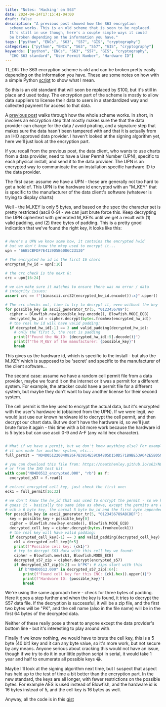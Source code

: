 ```yaml
---
title: "Notes: 'Hacking' on S63"
date: 2024-04-24T17:15:41-04:00
draft: false
description: "A previous post showed how the S63 encryption
  scheme works. This is an old scheme that is soon to be replaced.
  It's still in use though, here's a couple simple ways it could
  be broken depending on the information you have."
tags: ["python", "ENCs", "S63", "S57", "GIS", "cryptography"]
categories: ["python", "ENCs", "S63", "S57", "GIS", "cryptography"]
keywords: ["python", "ENCs", "S63", "S57", "GIS", "cryptography",
  "IHO S63 standard", "User Permit Number", "Hardware ID"]
---
```


TL;DR: The S63 encryption scheme is old and can be broken pretty easily
depending on the information you have. These are some notes on how with a
simple Python [script](https://gist.github.com/heathhenley/2f9ad47cf8b818f3ddb592569a013c87) to show what I mean.

So this is an old standard that will soon be replaced by S100, but
it's still in place and used today. The encryption part of the
scheme is mostly to allow data suppliers to license their data to
users in a standardized way and collected payment for access to that
data.

A [previous post](/posts/how-does-s63-enc-format-work/) walks through how the
whole scheme works. In short, in involves an encryption step that mostly makes
sure the that the data provider can charge for the data / avoid pirating, and a
signature step that makes sure the data hasn't been tampered with and that it is
actually from an IHO approved data provider. I haven't looked at the signing
algorithm yet, here we'll just look at the encryption part.

If you recall from the previous post, the data client, who wants to use charts
from a data provider, need to have a User Permit Number (UPN), specific to each
physical install, and send it to the data provider. The UPN is an encrypted way
to communicate the an installation specific hardware ID to the data provider.

The first case: assume we have a UPN - these are generally not too hard to get a
hold of. This UPN is the hardware id encrypted with an "M_KEY" that is specific
to the manufacturer of the data client's software (whatever is trying to
display charts)

Well - the M_KEY is only 5 bytes, and based on the spec the character set is
pretty restricted (ascii 0-9) - we can just brute force this. Keep decrypting
the UPN ciphertext with generated M_KEYs until we get a result with (1) valid
padding, and (2) three bytes of padding. This is a pretty good indication that
we've found the right key, it looks like this:

```python

# Here's a UPN we know some how, it contains the encrypted hwid
# but we don't know the mkey used to encrypt it...
upn = "66B5CBFDF7E4139D5B6086C23130"

# The encrypted hw id is the first 16 chars
encrypted_hw_id = upn[:16]

# the crc check is the next 8:
crc = upn[16:24]

# we can make sure it matches to ensure there was no error / data
# integrity issues:
assert crc == f"{binascii.crc32(encrypted_hw_id.encode()):x}".upper()

# The crc checks out, time to try to decrypt it, even without the key
for possible_key in ascii_generator_tr(5, "0123456789"):
  cipher = Blowfish.new(possible_key.encode(), Blowfish.MODE_ECB)
  decrypted_hw_id = cipher.decrypt(bytes.fromhex(encrypted_hw_id))
  # the real hw id will have valid padding:
  if decrypted_hw_id[-1] == 3 and valid_padding(decrypted_hw_id):
    # only the first 5, the rest is padding
    print(f"Found the HW_ID: {decrypted_hw_id[:5].decode()}")
    print(f"The M_KEY of the manufacturer: {possible_key}")
    break

```

This gives us the hardware id, which is specific to the install - but also the
M_KEY which is supposed to be 'secret' and specific to the manufacturer of the
client software...

The second case: assume we have a random cell permit file from a data provider,
maybe we found it on the internet or it was a permit for a different system. For
example, the attacker could have a permit file for a different system, but maybe
they don't want to buy another license for their second system.

The cell permit is the key used to encrypt the actual data, but it's encrypted
with the user's hardware id (obtained from the UPN). If we were legit, we would
just use our known hardware id to decrypt the cell permit, and then decrypt our
chart data. But we don't have the hardware id, so we'll just brute force it
again - this time with a bit more work because the hardware id is 5 bytes but
can use ascii 0-9 and A-F (any valid hex character).

```python

# What if we have a permit, but we don't know anything else? For example,
# it was made for another system, etc...
full_permit = "NO4D051220040826F7B3814E59C84805D150D571B9BE53A642E5B05951975E9C"

# you can download this file from: https://heathhenley.github.io/s63/NO4D0512_encrypted.000
# or from the IHO test kit
with open("NO4D0512_encrypted.000", "rb") as f:
  encrypted_s57 = f.read()

# extract encrypted cell key, just check the first one:
eck1 = full_permit[16:32]

# we don't know the hw_id that was used to encrypt the permit - so we have to
# guess it - basically the same idea as above, except the permits are encrypted
# wih a 6 byte key, the normal 5 byte hw_id and the first byte appended again.
for possible_key in ascii_generator_tr(5, "0123456789ABCDEF"):
  key = possible_key + possible_key[0]
  cipher = Blowfish.new(key.encode(), Blowfish.MODE_ECB)
  decrypted_cell_key = cipher.decrypt(bytes.fromhex(eck1))
  # the real key will have valid padding:
  if decrypted_cell_key[-1] == 3 and valid_padding(decrypted_cell_key):
    ck1 = decrypted_cell_key[0:5]
    print(f"Possible cell key: {ck1}")
    # try to decrypt S63 data with this cell key we found:
    cipher = Blowfish.new(ck1, Blowfish.MODE_ECB)
    decrypted_s57_zip = cipher.decrypt(encrypted_s57)
    if decrypted_s57_zip[0:2] == b"PK": # zips start with this
      if b"NO4D0512.000" in decrypted_s57_zip[:64]:
        print(f"Found cell key for this ENC: {ck1.hex().upper()}")
        print(f"Hardware ID: {possible_key}")
        break

```

We're using the same approach here - check for three bytes of padding. Here it
goes a step further and when the key is found, it tries to decrypt the S57 data
file. If the decryption is successful, it will be a zip file, and the first two
bytes will be "PK", and the cell name (also in the file name) will be in the
first 64 bytes of the decrypted data.

Neither of these really pose a threat to anyone except the data provider's
bottom line - but it's interesting to play around with.

Finally if we know nothing, we would have to brute the cell key, this is a
5 byte (40 bit) key and it can any byte value, so it's more work, but not
secure by any means. Anyone serious about cracking this would not have an issue,
though if we try to do it in our little python script in serial, it would take
1 year and half to enumerate all possible keys 😂.

Maybe I'll look at the signing algorithm next time, but I suspect that aspect
has held up to the test of time a bit better than the encryption part. In the
new standard, the keys are all longer, with fewer restrictions on the possible
bytes. For example AES is used instead of Blowfish, and the hardware id is 16
bytes instead of 5, and the cell key is 16 bytes as well.

Anyway, all the code is in this [gist](https://gist.github.com/heathhenley/2f9ad47cf8b818f3ddb592569a013c87)